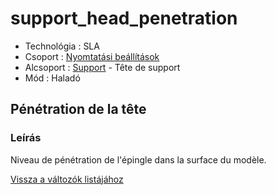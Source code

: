 # support\_head\_penetration

* Technológia : SLA
* Csoport : [Nyomtatási beállítások](../sla_printer/sla_parameters.md)
* Alcsoport : [Support](../../beallitasok/print_settings.md#support) - Tête de support
* Mód : Haladó 

## Pénétration de la tête

### Leírás

Niveau de pénétration de l'épingle dans la surface du modèle.

[Vissza a változók listájához](../../variable_list)


